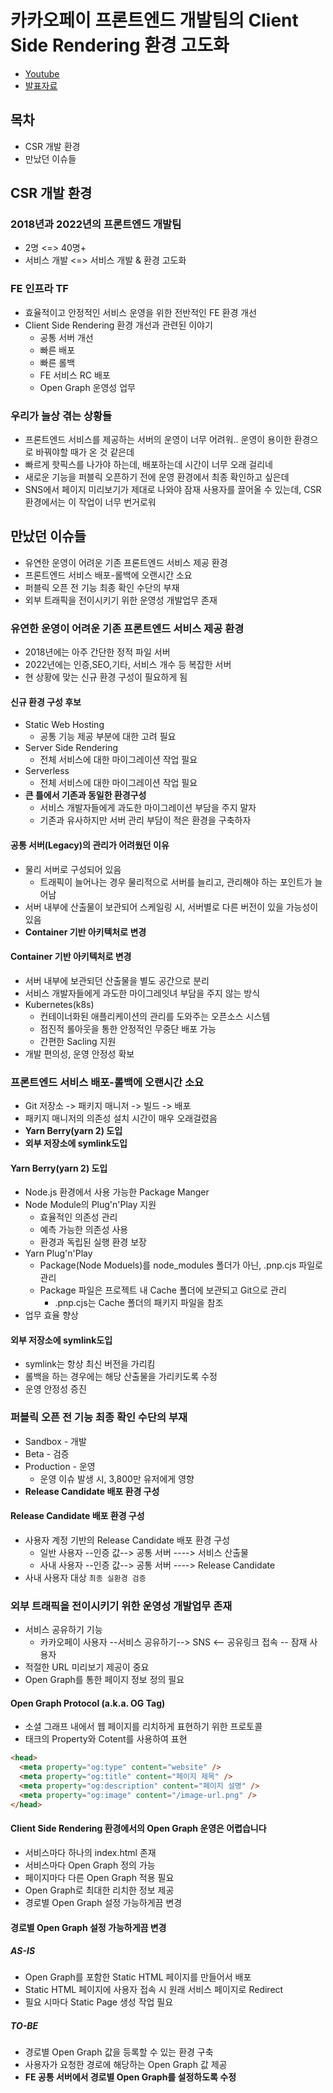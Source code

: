 # 카카오페이 프론트엔드 개발팀의 Client Side Rendering 환경 고도화
- [Youtube](https://www.youtube.com/watch?v=CUSy500EuDs)
- [발표자료](https://speakerdeck.com/kakao/kakaopei-peuronteuendeu-gaebaltimyi-client-side-rendering-hwangyeong-godohwa)

## 목차
- CSR 개발 환경
- 만났던 이슈들

## CSR 개발 환경

### 2018년과 2022년의 프론트엔드 개발팀
- 2명 <=> 40명+
- 서비스 개발 <=> 서비스 개발 & 환경 고도화

### FE 인프라 TF
- 효율적이고 안정적인 서비스 운영을 위한 전반적인 FE 환경 개선
- Client Side Rendering 환경 개선과 관련된 이야기
   - 공통 서버 개선
   - 빠른 배포
   - 빠른 롤백
   - FE 서비스 RC 배포
   - Open Graph 운영성 업무

### 우리가 늘상 겪는 상황들
- 프론트엔드 서비스를 제공하는 서버의 운영이 너무 어려워.. 운영이 용이한 환경으로 바꿔야할 때가 온 것 같은데
- 빠르게 핫픽스를 나가야 하는데, 배포하는데 시간이 너무 오래 걸리네
- 새로운 기능을 퍼블릭 오픈하기 전에 운영 환경에서 최종 확인하고 싶은데
- SNS에서 페이지 미리보기가 제대로 나와야 잠재 사용자를 끌어올 수 있는데, CSR 환경에서는 이 작업이 너무 번거로워

## 만났던 이슈들
- 유연한 운영이 어려운 기존 프론트엔드 서비스 제공 환경
- 프론트엔드 서비스 배포-롤백에 오랜시간 소요
- 퍼블릭 오픈 전 기능 최종 확인 수단의 부재
- 외부 트래픽을 전이시키기 위한 운영성 개발업무 존재

### 유연한 운영이 어려운 기존 프론트엔드 서비스 제공 환경
- 2018년에는 아주 간단한 정적 파일 서버
- 2022년에는 인증,SEO,기타, 서비스 개수 등 복잡한 서버
- 현 상황에 맞는 신규 환경 구성이 필요하게 됨

#### 신규 환경 구성 후보
- Static Web Hosting
   - 공통 기능 제공 부분에 대한 고려 필요
- Server Side Rendering
   - 전체 서비스에 대한 마이그레이션 작업 필요
- Serverless
   - 전체 서비스에 대한 마이그레이션 작업 필요
- **큰 틀에서 기존과 동일한 환경구성**
   - 서비스 개발자들에게 과도한 마이그레이션 부담을 주지 말자
   - 기존과 유사하지만 서버 관리 부담이 적은 환경을 구축하자

#### 공통 서버(Legacy)의 관리가 어려웠던 이유
- 물리 서버로 구성되어 있음
   - 트래픽이 늘어나는 경우 물리적으로 서버를 늘리고, 관리해야 하는 포인트가 늘어남
- 서버 내부에 산출물이 보관되어 스케일링 시, 서버별로 다른 버전이 있을 가능성이 있음
- **Container 기반 아키텍처로 변경**

#### Container 기반 아키텍처로 변경
- 서버 내부에 보관되던 산출물을 별도 공간으로 분리
- 서비스 개발자들에게 과도한 마이그레잇녀 부담을 주지 않는 방식
- Kubernetes(k8s)
   - 컨테이너화된 애플리케이션의 관리를 도와주는 오픈소스 시스템
   - 점진적 롤아웃을 통한 안정적인 무중단 배포 가능
   - 간편한 Sacling 지원
- 개발 편의성, 운영 안정성 확보

### 프론트엔드 서비스 배포-롤백에 오랜시간 소요
- Git 저장소 -> 패키지 매니저 -> 빌드 -> 배포
- 패키지 매니저의 의존성 설치 시간이 매우 오래걸렸음
- **Yarn Berry(yarn 2) 도입**
- **외부 저장소에 symlink도입**

#### Yarn Berry(yarn 2) 도입
- Node.js 환경에서 사용 가능한 Package Manger
- Node Module의 Plug'n'Play 지원
   - 효율적인 의존성 관리
   - 예측 가능한 의존성 사용
   - 환경과 독립된 실행 환경 보장
- Yarn Plug'n'Play
   - Package(Node Moduels)를 node_modules 폴더가 아닌, .pnp.cjs 파일로 관리
   - Package 파일은 프로젝트 내 Cache 폴더에 보관되고 Git으로 관리
      - .pnp.cjs는 Cache 폴더의 패키지 파일을 참조
- 업무 효율 향상

#### 외부 저장소에 symlink도입
- symlink는 항상 최신 버전을 가리킴
- 롤백을 하는 경우에는 해당 산출물을 가리키도록 수정
- 운영 안정성 증진

### 퍼블릭 오픈 전 기능 최종 확인 수단의 부재
- Sandbox - 개발
- Beta - 검증
- Production - 운영
   - 운영 이슈 발생 시, 3,800만 유저에게 영향
- **Release Candidate 배포 환경 구성**

#### Release Candidate 배포 환경 구성
- 사용자 계정 기반의 Release Candidate 배포 환경 구성
   - 일반 사용자 --인증 값--> 공통 서버 ----> 서비스 산출물
   - 사내 사용자 --인증 값--> 공통 서버 ----> Release Candidate
- 사내 사용자 대상 `최종 실환경 검증`

### 외부 트래픽을 전이시키기 위한 운영성 개발업무 존재
- 서비스 공유하기 기능
   - 카카오페이 사용자 --서비스 공유하기--> SNS <-- 공유링크 접속 -- 잠재 사용자
- 적절한 URL 미리보기 제공이 중요
- Open Graph를 통한 페이지 정보 정의 필요

#### Open Graph Protocol (a.k.a. OG Tag)
- 소셜 그래프 내에서 웹 페이지를 리치하게 표현하기 위한 프로토콜
- <meata> 태크의 Property와 Cotent를 사용하여 표현
```html
<head>
  <meta property="og:type" content="website" />
  <meta property="og:title" content="페이지 제목" />
  <meta property="og:description" content="페이지 설명" />
  <meta property="og:image" content="/image-url.png" />
</head>
```

#### Client Side Rendering 환경에서의 Open Graph 운영은 어렵습니다
- 서비스마다 하나의 index.html 존재
- 서비스마다 Open Graph 정의 가능
- 페이지마다 다른 Open Graph 적용 필요
- Open Graph로 최대한 리치한 정보 제공
- 경로별 Open Graph 설정 가능하게끔 변경

#### 경로별 Open Graph 설정 가능하게끔 변경

##### AS-IS
- Open Graph를 포함한 Static HTML 페이지를 만들어서 배포
- Static HTML 페이지에 사용자 접속 시 원래 서비스 페이지로 Redirect
- 필요 시마다 Static Page 생성 작업 필요

##### TO-BE
- 경로별 Open Graph 값을 등록할 수 있는 환경 구축
- 사용자가 요청한 경로에 해당하는 Open Graph 값 제공
- **FE 공통 서버에서 경로별 Open Graph를 설정하도록 수정**
